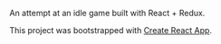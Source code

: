 An attempt at an idle game built with React + Redux.

This project was bootstrapped with [Create React App](https://github.com/facebookincubator/create-react-app).